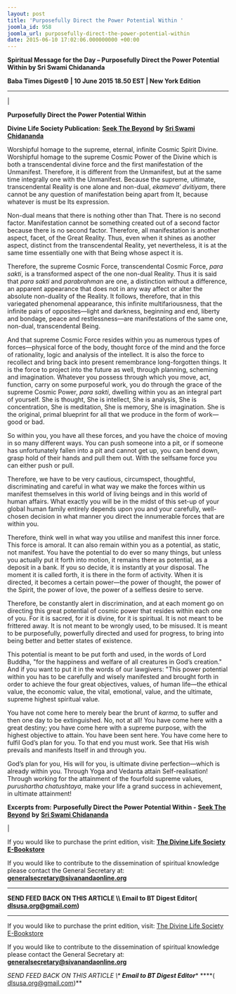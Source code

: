 ```yaml
---
layout: post
title: 'Purposefully Direct the Power Potential Within '
joomla_id: 958
joomla_url: purposefully-direct-the-power-potential-within
date: 2015-06-10 17:02:06.000000000 +00:00
---
```

  

















































**Spiritual Message for the Day – Purposefully Direct the Power Potential Within by Sri Swami Chidananda**



**Baba Times Digest© | 10 June 2015 18.50 EST | New York Edition**

* * *

| 

**Purposefully Direct the Power Potential Within**

**Divine Life Society Publication:** [**Seek The Beyond**](http://www.dlshq.org/messages/power.htm) **by** [**Sri Swami Chidananda**](http://www.dlshq.org/saints/chida.htm)

Worshipful homage to the supreme, eternal, infinite Cosmic Spirit Divine. Worshipful homage to the supreme Cosmic Power of the Divine which is both a transcendental divine force and the first manifestation of the Unmanifest. Therefore, it is different from the Unmanifest, but at the same time integrally one with the Unmanifest. Because the supreme, ultimate, transcendental Reality is one alone and non-dual, _ekameva’ dvitiyam_, there cannot be any question of manifestation being apart from It, because whatever is must be Its expression.

Non-dual means that there is nothing other than That. There is no second factor. Manifestation cannot be something created out of a second factor because there is no second factor. Therefore, all manifestation is another aspect, facet, of the Great Reality. Thus, even when it shines as another aspect, distinct from the transcendental Reality, yet nevertheless, it is at the same time essentially one with that Being whose aspect it is.

Therefore, the supreme Cosmic Force, transcendental Cosmic Force, _para sakti_, is a transformed aspect of the one non-dual Reality. Thus it is said that _para sakti_ and _parabrahman_ are one, a distinction without a difference, an apparent appearance that does not in any way affect or alter the absolute non-duality of the Reality. It follows, therefore, that in this variegated phenomenal appearance, this infinite multifariousness, that the infinite pairs of opposites—light and darkness, beginning and end, liberty and bondage, peace and restlessness—are manifestations of the same one, non-dual, transcendental Being.

And that supreme Cosmic Force resides within you as numerous types of forces—physical force of the body, thought force of the mind and the force of rationality, logic and analysis of the intellect. It is also the force to recollect and bring back into present remembrance long-forgotten things. It is the force to project into the future as well, through planning, scheming and imagination. Whatever you possess through which you move, act, function, carry on some purposeful work, you do through the grace of the supreme Cosmic Power, _para sakti_, dwelling within you as an integral part of yourself. She is thought, She is intellect, She is analysis, She is concentration, She is meditation, She is memory, She is imagination. She is the original, primal blueprint for all that we produce in the form of work—good or bad.

So within you, you have all these forces, and you have the choice of moving in so many different ways. You can push someone into a pit, or if someone has unfortunately fallen into a pit and cannot get up, you can bend down, grasp hold of their hands and pull them out. With the selfsame force you can either push or pull.

Therefore, we have to be very cautious, circumspect, thoughtful, discriminating and careful in what way we make the forces within us manifest themselves in this world of living beings and in this world of human affairs. What exactly you will be in the midst of this set-up of your global human family entirely depends upon you and your carefully, well-chosen decision in what manner you direct the innumerable forces that are within you.

Therefore, think well in what way you utilise and manifest this inner force. This force is amoral. It can also remain within you as a potential, as static, not manifest. You have the potential to do ever so many things, but unless you actually put it forth into motion, it remains there as potential, as a deposit in a bank. If you so decide, it is instantly at your disposal. The moment it is called forth, it is there in the form of activity. When it is directed, it becomes a certain power—the power of thought, the power of the Spirit, the power of love, the power of a selfless desire to serve.

Therefore, be constantly alert in discrimination, and at each moment go on directing this great potential of cosmic power that resides within each one of you. For it is sacred, for it is divine, for it is spiritual. It is not meant to be frittered away. It is not meant to be wrongly used, to be misused. It is meant to be purposefully, powerfully directed and used for progress, to bring into being better and better states of existence.

This potential is meant to be put forth and used, in the words of Lord Buddha, "for the happiness and welfare of all creatures in God’s creation." And if you want to put it in the words of our lawgivers: "This power potential within you has to be carefully and wisely manifested and brought forth in order to achieve the four great objectives, values, of human life—the ethical value, the economic value, the vital, emotional, value, and the ultimate, supreme highest spiritual value.

You have not come here to merely bear the brunt of _karma_, to suffer and then one day to be extinguished. No, not at all! You have come here with a great destiny; you have come here with a supreme purpose, with the highest objective to attain. You have been sent here. You have come here to fulfil God’s plan for you. To that end you must work. See that His wish prevails and manifests Itself in and through you.

God’s plan for you, His will for you, is ultimate divine perfection—which is already within you. Through Yoga and Vedanta attain Self-realisation! Through working for the attainment of the fourfold supreme values, _purushartha chatushtaya_, make your life a grand success in achievement, in ultimate attainment!



**Excerpts from:**  **Purposefully Direct the Power Potential Within -** [**Seek The Beyond**](http://www.dlshq.org/messages/power.htm) **by** [**Sri Swami Chidananda**](http://www.dlshq.org/saints/chida.htm)

 |

If you would like to purchase the print edition, visit: **[The Divine Life Society E-Bookstore](http://www.dlshq.org/download/download.htm)**

If you would like to contribute to the dissemination of spiritual knowledge please contact the General Secretary at: [](mailto:%20%3Cscript%20type=%27text/javascript%27%3E%20%3C%21--%20var%20prefix%20=%20%27ma%27%20+%20%27il%27%20+%20%27to%27;%20var%20path%20=%20%27hr%27%20+%20%27ef%27%20+%20%27=%27;%20var%20addy57016%20=%20%27generalsecretary%27%20+%20%27@%27;%20addy57016%20=%20addy57016%20+%20%27sivanandaonline%27%20+%20%27.%27%20+%20%27org%27;%20document.write%28%27%3Ca%20%27%20+%20path%20+%20%27%5C%27%27%20+%20prefix%20+%20%27:%27%20+%20addy57016%20+%20%27%5C%27%3E%27%29;%20document.write%28addy57016%29;%20document.write%28%27%3C%5C/a%3E%27%29;%20//--%3E%5Cn%20%3C/script%3E%3Cscript%20type=%27text/javascript%27%3E%20%3C%21--%20document.write%28%27%3Cspan%20style=%5C%27display:%20none;%5C%27%3E%27%29;%20//--%3E%20%3C/script%3EThis%20email%20address%20is%20being%20protected%20from%20spambots.%20You%20need%20JavaScript%20enabled%20to%20view%20it.%20%3Cscript%20type=%27text/javascript%27%3E%20%3C%21--%20document.write%28%27%3C/%27%29;%20document.write%28%27span%3E%27%29;%20//--%3E%20%3C/script%3E?subject=Contribution%20to%20Dissemination%20of%20Spiritual%20Knowledge) **generalsecretary@sivanandaonline.org**

****

**SEND FEED BACK ON THIS ARTICLE \\\ Email to BT Digest Editor[](mailto:%20%3Cscript%20type=%27text/javascript%27%3E%20%3C%21--%20var%20prefix%20=%20%27ma%27%20+%20%27il%27%20+%20%27to%27;%20var%20path%20=%20%27hr%27%20+%20%27ef%27%20+%20%27=%27;%20var%20addy72654%20=%20%27dlsusa.org%27%20+%20%27@%27;%20addy72654%20=%20addy72654%20+%20%27gmail%27%20+%20%27.%27%20+%20%27com%27;%20document.write%28%27%3Ca%20%27%20+%20path%20+%20%27%5C%27%27%20+%20prefix%20+%20%27:%27%20+%20addy72654%20+%20%27%5C%27%3E%27%29;%20document.write%28addy72654%29;%20document.write%28%27%3C%5C/a%3E%27%29;%20//--%3E%5Cn%20%3C/script%3E%3Cscript%20type=%27text/javascript%27%3E%20%3C%21--%20document.write%28%27%3Cspan%20style=%5C%27display:%20none;%5C%27%3E%27%29;%20//--%3E%20%3C/script%3EThis%20email%20address%20is%20being%20protected%20from%20spambots.%20You%20need%20JavaScript%20enabled%20to%20view%20it.%20%3Cscript%20type=%27text/javascript%27%3E%20%3C%21--%20document.write%28%27%3C/%27%29;%20document.write%28%27span%3E%27%29;%20//--%3E%20%3C/script%3E?subject=DLS%20Posts)( [dlsusa.org@gmail.com](mailto:dlsusa.org@gmail.com))**



* * *



  

If you would like to purchase the print edition, visit: [The Divine Life Society E-Bookstore](http://www.dlshq.org/download/download.htm)

If you would like to contribute to the dissemination of spiritual knowledge please contact the General Secretary at: **[generalsecretary@sivanandaonline.org](mailto:generalsecretary@sivanandaonline.org)**

**SEND FEED BACK ON THIS ARTICLE \\\**  **Email to BT Digest Editor**** [](mailto:%20%3Cscript%20type=%27text/javascript%27%3E%20%3C%21--%20var%20prefix%20=%20%27ma%27%20+%20%27il%27%20+%20%27to%27;%20var%20path%20=%20%27hr%27%20+%20%27ef%27%20+%20%27=%27;%20var%20addy72654%20=%20%27dlsusa.org%27%20+%20%27@%27;%20addy72654%20=%20addy72654%20+%20%27gmail%27%20+%20%27.%27%20+%20%27com%27;%20document.write%28%27%3Ca%20%27%20+%20path%20+%20%27%5C%27%27%20+%20prefix%20+%20%27:%27%20+%20addy72654%20+%20%27%5C%27%3E%27%29;%20document.write%28addy72654%29;%20document.write%28%27%3C%5C/a%3E%27%29;%20//--%3E%5Cn%20%3C/script%3E%3Cscript%20type=%27text/javascript%27%3E%20%3C%21--%20document.write%28%27%3Cspan%20style=%5C%27display:%20none;%5C%27%3E%27%29;%20//--%3E%20%3C/script%3EThis%20email%20address%20is%20being%20protected%20from%20spambots.%20You%20need%20JavaScript%20enabled%20to%20view%20it.%20%3Cscript%20type=%27text/javascript%27%3E%20%3C%21--%20document.write%28%27%3C/%27%29;%20document.write%28%27span%3E%27%29;%20//--%3E%20%3C/script%3E?subject=DLS%20Posts)****( [dlsusa.org@gmail.com](mailto:dlsusa.org@gmail.com))**  
